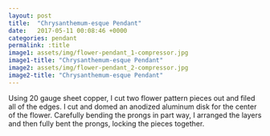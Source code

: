 ```yaml
---
layout: post
title:  "Chrysanthemum-esque Pendant"
date:   2017-05-11 00:08:46 +0000
categories: pendant
permalink: :title
image1: assets/img/flower-pendant_1-compressor.jpg
image1-title: "Chrysanthemum-esque Pendant"
image2: assets/img/flower-pendant_2-compressor.jpg
image2-title: "Chrysanthemum-esque Pendant"
---
```

Using 20 gauge sheet copper, I cut two flower pattern pieces out and filed all of the edges. I cut and domed an anodized aluminum disk for the center of the flower. Carefully bending the prongs in part way, I arranged the layers and then fully bent the prongs, locking the pieces together.
